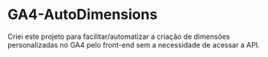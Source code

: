 # GA4-AutoDimensions
Criei este projeto para facilitar/automatizar a criação de dimensões personalizadas no GA4 pelo front-end sem a necessidade de acessar a API.
